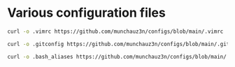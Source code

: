 # Various configuration files
```bash
curl -o .vimrc https://github.com/munchauz3n/configs/blob/main/.vimrc
```
```bash
curl -o .gitconfig https://github.com/munchauz3n/configs/blob/main/.gitconfig
```
```bash
curl -o .bash_aliases https://github.com/munchauz3n/configs/blob/main/.bash_aliases
```
